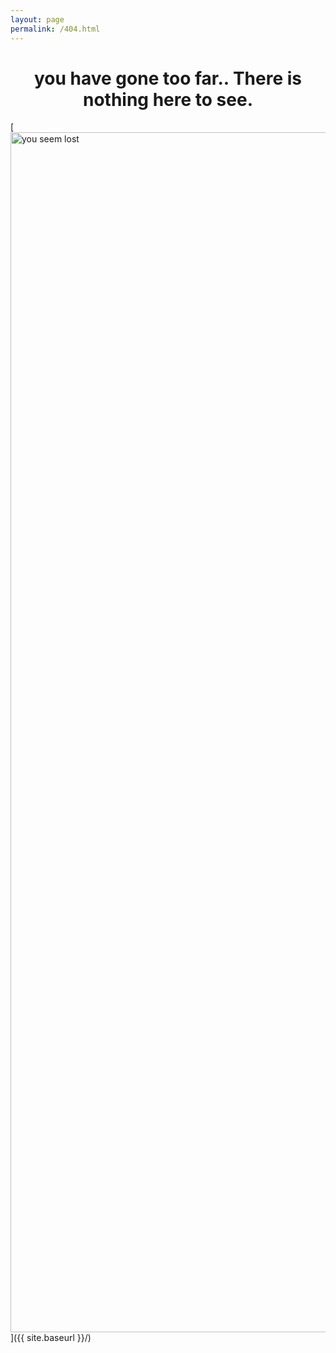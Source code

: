 ```yaml
---
layout: page
permalink: /404.html
---
```


<center> <h1> you have gone too far.. There is nothing here to see. </h1> </center>
[<img src="{{ site.baseurl }}/media/404.jpg" width="1920" alt="you seem lost"  />]({{ site.baseurl }}/)

